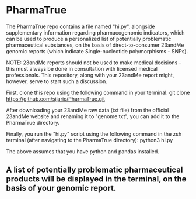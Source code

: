 # PharmaTrue

The PharmaTrue repo contains a file named "hi.py", alongside supplementary information regarding pharmacogenomic indicators, which can be used to produce a personalized list of potentially problematic pharmaceutical substances, on the basis of direct-to-consumer 23andMe genomic reports (which indicate Single-nucleotide polymorphisms - SNPs).

NOTE: 23andMe reports should not be used to make medical decisions - this must always be done in consultation with licensed medical professionals. This repository, along with your 23andMe report might, however, serve to start such a discussion. 

First, clone this repo using the following command in your terminal:
git clone https://github.com/sijaric/PharmaTrue.git

After downloading your 23andMe raw data (txt file) from the official 23andMe website and renaming it to "genome.txt", you can add it to the PharmaTrue directory.

Finally, you run the "hi.py" script using the following command in the zsh terminal (after navigating to the PharmaTrue directory):
python3 hi.py

The above assumes that you have python and pandas installed. 

## A list of potentially problematic pharmaceutical products will be displayed in the terminal, on the basis of your genomic report. 




